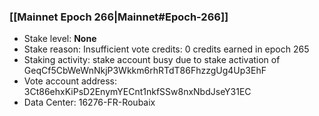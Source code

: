 ### [[Mainnet Epoch 266|Mainnet#Epoch-266]]
* Stake level: **None**
* Stake reason: Insufficient vote credits: 0 credits earned in epoch 265
* Staking activity: stake account busy due to stake activation of GeqCf5CbWeWnNkjP3Wkkm6rhRTdT86FhzzgUg4Up3EhF
* Vote account address: 3Ct86ehxKiPsD2EnymYECnt1nkfSSw8nxNbdJseY31EC
* Data Center: 16276-FR-Roubaix